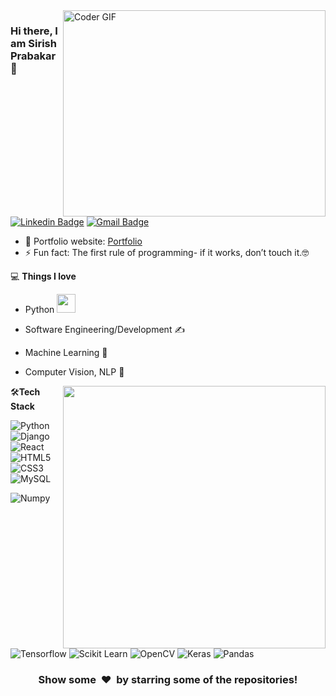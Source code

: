 <img align="right" src="https://github.com/rajaprerak/rajaprerak/blob/master/developer.gif" alt="Coder GIF" width="420" height="330">



### Hi there, I am Sirish Prabakar 👋
[![Linkedin Badge](https://img.shields.io/badge/-SirishPrabakar-blue?style=flat-square&logo=Linkedin&logoColor=white&link=https://www.linkedin.com/in/sirish-prabakar-1a5552154/)](https://www.linkedin.com/in/rajaprerak/)
[![Gmail Badge](https://img.shields.io/badge/-sirish999@gmail.com-c14438?style=flat-square&logo=Gmail&logoColor=white&link=mailto:sirish999@gmail.com)](mailto:rajaprerak@gmail.com) 

- 🎯 Portfolio website: [Portfolio](https://sirish999.github.io/sirishprabakar.github.io/)
- ⚡ Fun fact: The first rule of programming- if it works, don’t touch it.🤓

💻 **Things I love**
- Python <img src="https://media.giphy.com/media/WUlplcMpOCEmTGBtBW/giphy.gif" width="30"> 
- Software Engineering/Development ✍️
- Machine Learning 🧐
- Computer Vision, NLP 😬

    <a href="https://github.com/anuraghazra/github-readme-stats" title="Go to Source">
      <img align="right" width=420 height="auto" src="https://github-readme-stats.vercel.app/api?username=rajaprerak&show_icons=true&theme=dark&border_color=61dafb&hide_border=true&include_all_commits=true" />
    </a>
    
🛠**Tech Stack**

![Python](https://img.shields.io/badge/-Python-000000?style=flat&logo=python)
![Django](https://img.shields.io/badge/-Django-000000?style=flat&logo=Django)
![React](https://img.shields.io/badge/-React-000000?style=flat&logo=react)
![HTML5](https://img.shields.io/badge/-HTML5-000000?style=flat&logo=HTML5)
![CSS3](https://img.shields.io/badge/-CSS3-000000?style=flat&logo=CSS3)
![MySQL](https://img.shields.io/badge/-MySQL-000000?style=flat&logo=MySQL)

![Numpy](https://img.shields.io/badge/-Numpy-000000?style=flat&logo=numpy)
![Tensorflow](https://img.shields.io/badge/-Tensorflow-000000?style=flat&logo=tensorflow)
![Scikit Learn](https://img.shields.io/badge/-Scikit%20Learn-000000?style=flat&logo=scikit-learn)
![OpenCV](https://img.shields.io/badge/-OpenCV-000000?style=flat&logo=opencv)
![Keras](https://img.shields.io/badge/-keras-000000?style=flat&logo=keras)
![Pandas](https://img.shields.io/badge/-Pandas-000000?style=flat&logo=pandas)

<div align="center">
    <h3 align="center">Show some &nbsp;❤️&nbsp; by starring some of the repositories!</h3>
</div>

